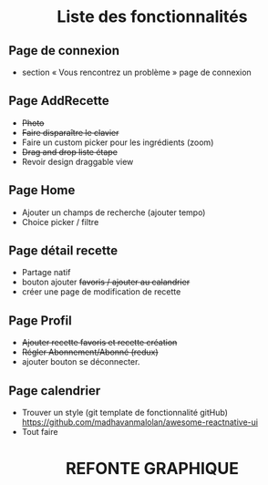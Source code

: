 # <p align="center">Liste des fonctionnalités</p>

## Page de connexion 
- section « Vous rencontrez un problème » page de connexion

## Page AddRecette
- <del>Photo<del>
- <del>Faire disparaître le clavier<del>
- Faire un custom picker pour les ingrédients (zoom)
- <del>Drag and drop liste étape<del>
- Revoir design draggable view

## Page Home
- Ajouter un champs de recherche (ajouter tempo)
- Choice picker / filtre 

## Page détail recette 
- Partage natif 
- bouton ajouter <del>favoris<del> / ajouter au calandrier
- créer une page de modification de recette

## Page Profil
- <del>Ajouter  recette favoris et recette création<del>
- <del>Régler Abonnement/Abonné (redux)<del>
- ajouter bouton se déconnecter.

## Page calendrier 
- Trouver un style (git template de fonctionnalité gitHub)  https://github.com/madhavanmalolan/awesome-reactnative-ui
- Tout faire

# <p align="center"> REFONTE GRAPHIQUE  </p>

